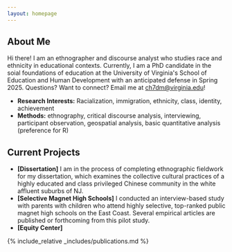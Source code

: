 ```yaml
---
layout: homepage
---
```


## About Me

Hi there! I am an ethnographer and discourse analyst who studies race and ethnicity in educational contexts. Currently, I am a PhD candidate in the soial foundations of education at the University of Virginia's School of Education and Human Development with an anticipated defense in Spring 2025. Questions? Want to connect? Email me at [ch7dm@virginia.edu](mailto:ch7dm@virginia.edu)!

- **Research Interests:** Racialization, immigration, ethnicity, class, identity, achievement  
- **Methods:** ethnography, critical discourse analysis, interviewing, participant observation, geospatial analysis, basic quantitative analysis (preference for R)

## Current Projects

- **[Dissertation]** I am in the process of completing ethnographic fieldwork for my dissertation, which examines the collective cultural practices of a highly educated and class privileged Chinese community in the white affluent suburbs of NJ. 
- **[Selective Magnet High Schools]** I conducted an interview-based study with parents with children who attend highly selective, top-ranked public magnet high schools on the East Coast. Several empirical articles are published or forthcoming from this pilot study.
- **[Equity Center]**  

{% include_relative _includes/publications.md %}